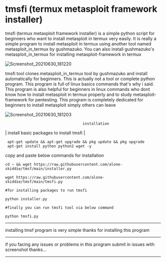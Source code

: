 # tmsfi (termux metasploit framework installer)
tmsfi (termux metasploit framework installer) is a simple python script for beginners who want to install metasploit in termux very  easily.
It is really a simple program to install metasploit in termux using another tool named metasploit_in_termux by gushmazuko.
You can also install gushmazuko's metasploit_in_termux for installing metasploit-framework in termux

![Screenshot_20210630_181220](https://user-images.githubusercontent.com/79966315/123962194-d0880e80-d9ce-11eb-849e-31382b4b0978.jpg)

tmsfi tool clones metasploit_in_termux tool by gushmazuko and install automatically for beginners.
This is actually not a tool or complete python program. 
This program is full of linux basics commands that's why i said.
This program is also helpful for beginners in linux commands who dont know how to install metasploit in termux properly and to study metasploit-framework for pentesting.
This program is completely dedicated for beginners to install metasploit simply others can leave

![Screenshot_20210630_181203](https://user-images.githubusercontent.com/79966315/123962374-05946100-d9cf-11eb-95c2-fa3155789d94.jpg)

                                       installation          
          
| install basic packages to install tmsfi |
```          
 apt-get update && apt-get upgrade && pkg update && pkg upgrade
 apt-get install python python2 wget -y 
```          
copy and paste below commands for installation
  ```        
 cd ~ && wget https://raw.githubusercontent.com/alone-skiddie/tmsf/main/installer.py

 wget https://raw.githubusercontent.com/alone-skiddie/tmsf/main/tmsfi.py
          
#for installing packages to run tmsfi
          
 python installer.py  
          
#finally you can run tmsfi tool via below command 
          
 python tmsfi.py
   ```       
---------------------------------------------------------------------------
          
installing tmsf program is very simple 
thanks for installing this program
          
------------------------------------------------------------------------------------------------------
          
if you facing any issues or problems in this program submit in issues with screenshot
thanks...
          
-------------------------------------------------------------------------------------------------------
        

